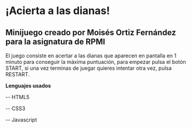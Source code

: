 # ¡Acierta a las dianas!
## Minijuego creado por Moisés Ortiz Fernández para la asignatura de RPMI

El juego consiste en acertar a las dianas que aparecen en pantalla en 1 minuto para conseguir la máxima puntuación, para empezar pulsa el botón START, si una vez terminas de juegar quieres intentar otra vez, pulsa RESTART.

**Lenguajes usados**

-- HTML5

-- CSS3

-- Javascript
